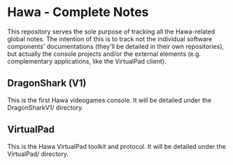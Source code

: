 # Hawa - Complete Notes
This repository serves the sole purpose of tracking all the Hawa-related global notes. The intention of this is to track not the individual software components' documentations (they'll be detailed in their own repositories), but actually the console projects and/or the external elements (e.g. complementary applications, like the VirtualPad client).
## DragonShark (V1)
This is the first Hawa videogames console. It will be detailed under the DragonSharkV1/ directory.
## VirtualPad
This is the Hawa VirtualPad toolkit and protocol. It will be detailed under the VirtualPad/ directory.